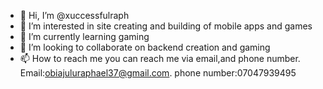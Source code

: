 - 👋 Hi, I’m @xuccessfulraph
- 👀 I’m interested in site creating and building of mobile apps and games
- 🌱 I’m currently learning gaming
- 💞️ I’m looking to collaborate on backend creation and gaming
- 📫 How to reach me you can reach me via email,and phone number.
Email:obiajuluraphael37@gmail.com.
phone number:07047939495

<!---
xuccessfulraph/xuccessfulraph is a ✨ special ✨ repository because its `README.md` (this file) appears on your GitHub profile.
You can click the Preview link to take a look at your changes.
--->
